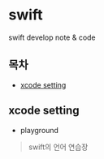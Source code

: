 # swift
swift develop note &amp; code

## 목차
* [xcode setting](#xcode-setting)
## xcode setting
 * playground
 
 >swift의 언어 연습장
